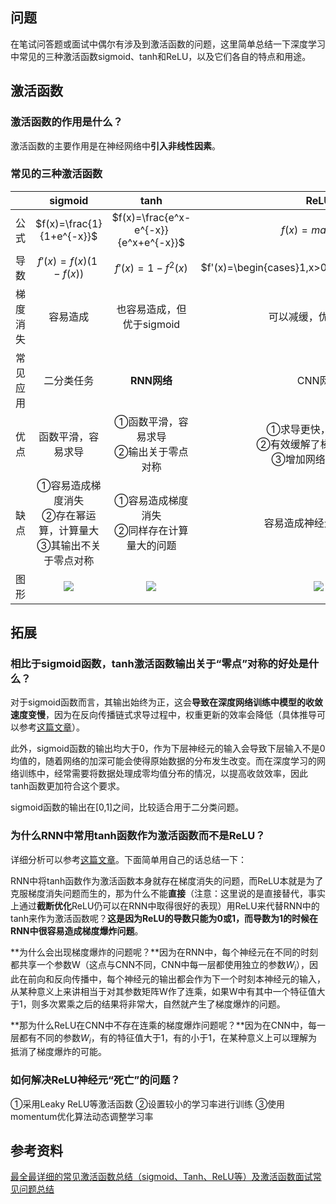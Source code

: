 ## 问题

在笔试问答题或面试中偶尔有涉及到激活函数的问题，这里简单总结一下深度学习中常见的三种激活函数sigmoid、tanh和ReLU，以及它们各自的特点和用途。

## 激活函数

### 激活函数的作用是什么？

激活函数的主要作用是在神经网络中**引入非线性因素**。

### 常见的三种激活函数

|          |                           sigmoid                            |                          tanh                          |                             ReLU                             |
| :------: | :----------------------------------------------------------: | :----------------------------------------------------: | :----------------------------------------------------------: |
|   公式   |                  $f(x)=\frac{1}{1+e^{-x}}$                   |          $f(x)=\frac{e^x-e^{-x}}{e^x+e^{-x}}$          |                       $f(x)=max(0,x)$                        |
|   导数   |                     $f'(x)=f(x)(1-f(x))$                     |                    $f'(x)=1-f^2(x)$                    |       $f'(x)=\begin{cases}1,x>0\\0,x\leq0\end{cases}$        |
| 梯度消失 |                           容易造成                           |               也容易造成，但优于sigmoid                |                     可以减缓，优于前两者                     |
| 常见应用 |                          二分类任务                          |                      **RNN网络**                       |                           CNN网络                            |
|   优点   |                      函数平滑，容易求导                      |        ①函数平滑，容易求导<br>②输出关于零点对称        | ①求导更快，收敛更快   <br>②有效缓解了梯度消失问题<br>③增加网络的稀疏性 |
|   缺点   | ①容易造成梯度消失       <br>②存在幂运算，计算量大<br>③其输出不关于零点对称 |     ①容易造成梯度消失  <br>②同样存在计算量大的问题     |                    容易造成神经元的“死亡”                    |
|   图形   |    ![](https://i.loli.net/2020/06/08/HIX7TKyU2MsqlbV.png)    | ![](https://i.loli.net/2020/06/08/9DEFnfop1qmNM7T.png) |    ![](https://i.loli.net/2020/06/08/Nc2aBh3O5pEdk4Y.png)    |



## 拓展

### 相比于sigmoid函数，tanh激活函数输出关于“零点”对称的好处是什么？

对于sigmoid函数而言，其输出始终为正，这会**导致在深度网络训练中模型的收敛速度变慢**，因为在反向传播链式求导过程中，权重更新的效率会降低（具体推导可以参考[这篇文章](https://www.zhihu.com/question/50396271?from=profile_question_card)）。

此外，sigmoid函数的输出均大于0，作为下层神经元的输入会导致下层输入不是0均值的，随着网络的加深可能会使得原始数据的分布发生改变。而在深度学习的网络训练中，经常需要将数据处理成零均值分布的情况，以提高收敛效率，因此tanh函数更加符合这个要求。

sigmoid函数的输出在[0,1]之间，比较适合用于二分类问题。

### 为什么RNN中常用tanh函数作为激活函数而不是ReLU？

详细分析可以参考[这篇文章](https://www.zhihu.com/question/61265076/answer/186347780)。下面简单用自己的话总结一下：

RNN中将tanh函数作为激活函数本身就存在梯度消失的问题，而ReLU本就是为了克服梯度消失问题而生的，那为什么不能**直接**（注意：这里说的是直接替代，事实上通过**截断优化**ReLU仍可以在RNN中取得很好的表现）用ReLU来代替RNN中的tanh来作为激活函数呢？**这是因为ReLU的导数只能为0或1，而导数为1的时候在RNN中很容易造成梯度爆炸问题**。

**为什么会出现梯度爆炸的问题呢？**因为在RNN中，每个神经元在不同的时刻都共享一个参数W（这点与CNN不同，CNN中每一层都使用独立的参数$W_i$），因此在前向和反向传播中，每个神经元的输出都会作为下一个时刻本神经元的输入，从某种意义上来讲相当于对其参数矩阵W作了连乘，如果W中有其中一个特征值大于1，则多次累乘之后的结果将非常大，自然就产生了梯度爆炸的问题。

**那为什么ReLU在CNN中不存在连乘的梯度爆炸问题呢？**因为在CNN中，每一层都有不同的参数$W_i$，有的特征值大于1，有的小于1，在某种意义上可以理解为抵消了梯度爆炸的可能。

### 如何解决ReLU神经元“死亡”的问题？

①采用Leaky ReLU等激活函数    ②设置较小的学习率进行训练    ③使用momentum优化算法动态调整学习率



## 参考资料

[最全最详细的常见激活函数总结（sigmoid、Tanh、ReLU等）及激活函数面试常见问题总结](https://blog.csdn.net/neo_lcx/article/details/100122938)